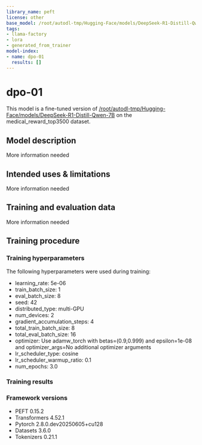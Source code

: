 ```yaml
---
library_name: peft
license: other
base_model: /root/autodl-tmp/Hugging-Face/models/DeepSeek-R1-Distill-Qwen-7B
tags:
- llama-factory
- lora
- generated_from_trainer
model-index:
- name: dpo-01
  results: []
---
```


<!-- This model card has been generated automatically according to the information the Trainer had access to. You
should probably proofread and complete it, then remove this comment. -->

# dpo-01

This model is a fine-tuned version of [/root/autodl-tmp/Hugging-Face/models/DeepSeek-R1-Distill-Qwen-7B](https://huggingface.co//root/autodl-tmp/Hugging-Face/models/DeepSeek-R1-Distill-Qwen-7B) on the medical_reward_top3500 dataset.

## Model description

More information needed

## Intended uses & limitations

More information needed

## Training and evaluation data

More information needed

## Training procedure

### Training hyperparameters

The following hyperparameters were used during training:
- learning_rate: 5e-06
- train_batch_size: 1
- eval_batch_size: 8
- seed: 42
- distributed_type: multi-GPU
- num_devices: 2
- gradient_accumulation_steps: 4
- total_train_batch_size: 8
- total_eval_batch_size: 16
- optimizer: Use adamw_torch with betas=(0.9,0.999) and epsilon=1e-08 and optimizer_args=No additional optimizer arguments
- lr_scheduler_type: cosine
- lr_scheduler_warmup_ratio: 0.1
- num_epochs: 3.0

### Training results



### Framework versions

- PEFT 0.15.2
- Transformers 4.52.1
- Pytorch 2.8.0.dev20250605+cu128
- Datasets 3.6.0
- Tokenizers 0.21.1